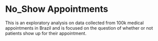 # No_Show Appointments
This is an exploratory analysis on data collected from 100k medical appointments in Brazil and is focused on the question of whether or not patients show up for their appointment.
